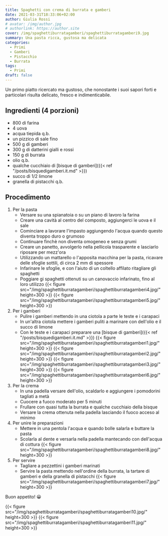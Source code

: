 ```yaml
---
title: Spaghetti con crema di burrata e gamberi
date: 2021-03-31T18:33:06+02:00
author: Giulia Rossi
# avatar: /img/author.jpg
# authorlink: https://author.site
cover: /img/spaghettiburratagamberi/spaghettiburratagamberi9.jpg
summary: Una pasta ricca, gustosa ma delicata
categories:
  - Primi
  - Gamberi
  - Pistacchio
  - Burrata
tags:
  - Primi
draft: false
---
```

Un primo piatto ricercato ma gustoso, che nonostante i suoi sapori forti e particolari risulta delicato, fresco e indimenticabile.

## Ingredienti (4 porzioni)

* 800 di farina
* 4 uova
* acqua tiepida q.b.
* un pizzico di sale fino
* 500 g di gamberi
* 300 g di datterini gialli e rossi
* 150 g di burrata
* olio q.b.
* qualche cucchiaio di [bisque di gamberi]({{< ref "/posts/bisquedigamberi.it.md" >}})
* succo di 1/2 limone
* granella di pistacchi q.b.

## Procedimento

1. Per la pasta
    * Versare su una spianatoia o su un piano di lavoro la farina
    * Creare una cavità al centro del composto, aggiungerci le uova e il sale
    * Cominciare a lavorare l'impasto aggiungendo l'acqua quando questo diventa troppo duro o grumoso
    * Continuare finchè non diventa omogeneo e senza grumi
    * Creare un panetto, avvolgerlo nella pellicola trasparente e lasciarlo riposare per mezz'ora
    * Utilizzando un mattarello o l'apposita macchina per la pasta, ricavare delle sfoglie sottili, di circa 2 mm di spessore
    * Infarinare le sfoglie, e con l'aiuto di un coltello affilato ritagliare gli spaghetti
    * Poggiare gi spaghetti ottenuti su un canovaccio infarinato, fino al loro utilizzo
   {{< figure src="/img/spaghettiburratagamberi/spaghettiburratagamberi4.jpg/" height=300  >}}
   {{< figure src="/img/spaghettiburratagamberi/spaghettiburratagamberi5.jpg/" height=300  >}}
2. Per i gamberi
    * Pulire i gamberi mettendo in una ciotola a parte le teste e i carapaci
    * In un'altra ciotola mettere i gamberi puliti a marinare con dell'olio e il succo di limone
    * Con le teste e i carapaci preparare una [bisque di gamberi]({{< ref "/posts/bisquedigamberi.it.md" >}})
    {{< figure src="/img/spaghettiburratagamberi/spaghettiburratagamberi1.jpg/" height=300  >}}
    {{< figure src="/img/spaghettiburratagamberi/spaghettiburratagamberi2.jpg/" height=300  >}}
    {{< figure src="/img/spaghettiburratagamberi/spaghettiburratagamberi3.jpg/" height=300  >}}
    {{< figure src="/img/spaghettiburratagamberi/spaghettiburratagamberi6.jpg/" height=300  >}}
3. Per la crema
     * In una padella versare dell'olio, scaldarlo e aggiungere i pomodorini tagliati a metà
    * Cuocere a fuoco moderato per 5 minuti
    * Frullare con quasi tutta la burrata e qualche cucchiaio della bisque
    * Versare la crema ottenuta nella padella lasciando il fuoco acceso al minimo
4. Per unire le preparazioni
    * Mettere in una pentola l'acqua e quando bolle salarla e buttare la pasta
    * Scolarla al dente e versarla nella padella mantecando con dell'acqua di cottura
    {{< figure src="/img/spaghettiburratagamberi/spaghettiburratagamberi8.jpg/" height=300  >}}
 5. Per servire
    * Tagliare a pezzettini i gamberi marinati
    * Servire la pasta mettendo nell'ordine della burrata, la tartare di gamberi e della granella di pistacchi
    {{< figure src="/img/spaghettiburratagamberi/spaghettiburratagamberi7.jpg/" height=300  >}}

Buon appetito! 😀

 {{< figure src="/img/spaghettiburratagamberi/spaghettiburratagamberi10.jpg/" height=300  >}}
 {{< figure src="/img/spaghettiburratagamberi/spaghettiburratagamberi11.jpg/" height=300  >}}